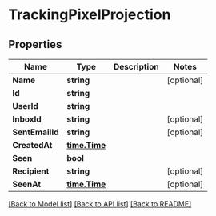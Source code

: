 # TrackingPixelProjection

## Properties

Name | Type | Description | Notes
------------ | ------------- | ------------- | -------------
**Name** | **string** |  | [optional] 
**Id** | **string** |  | 
**UserId** | **string** |  | 
**InboxId** | **string** |  | [optional] 
**SentEmailId** | **string** |  | [optional] 
**CreatedAt** | [**time.Time**](time.Time) |  | 
**Seen** | **bool** |  | 
**Recipient** | **string** |  | [optional] 
**SeenAt** | [**time.Time**](time.Time) |  | [optional] 

[[Back to Model list]](../README#documentation-for-models) [[Back to API list]](../README#documentation-for-api-endpoints) [[Back to README]](../README)


